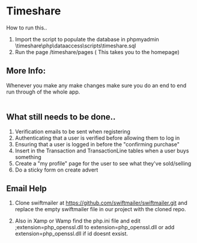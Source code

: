 # Timeshare

How to run this..

1. Import the script to populate the database in phpmyadmin \timeshare\php\dataaccess\scripts\timeshare.sql
2. Run the page /timeshare/pages ( This takes you to the homepage)

## More Info: <br />
 Whenever you make any make changes make sure you do an end to end run through of the whole app. <br/>
 <br />
  
## What still needs to be done..<br />
1. Verification emails to be sent when registering<br />
2. Authenticating that a user is verified before allowing them to log in<br />
3. Ensuring that a user is logged in before the "confirming purchase" <br />
4. Insert in the Transaction and TransactionLine tables when a user buys something <br />
5. Create a "my profile" page for the user to see what they've sold/selling 
6. Do a sticky form on create advert

## Email Help

 1. Clone swiftmailer at https://github.com/swiftmailer/swiftmailer.git and replace the empty swiftmailer file in our project
    with the cloned repo.
   
 2. Also in Xamp or Wamp find the php.ini file and edit ;extension=php_openssl.dll to extension=php_openssl.dll
    or add extension=php_openssl.dll if id doesnt exsist.
	

<br />
